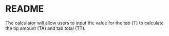 # README

The calculator will allow users to input the value for the tab (T) to calculate the tip amount (TA) and tab total (TT). 